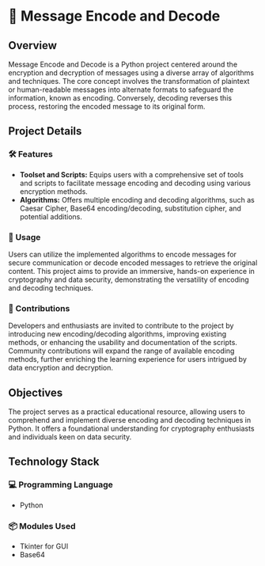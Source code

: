 # 📜 Message Encode and Decode

## Overview

Message Encode and Decode is a Python project centered around the encryption and decryption of messages using a diverse array of algorithms and techniques. The core concept involves the transformation of plaintext or human-readable messages into alternate formats to safeguard the information, known as encoding. Conversely, decoding reverses this process, restoring the encoded message to its original form.

## Project Details

### 🛠️ Features
- **Toolset and Scripts:** Equips users with a comprehensive set of tools and scripts to facilitate message encoding and decoding using various encryption methods.
- **Algorithms:** Offers multiple encoding and decoding algorithms, such as Caesar Cipher, Base64 encoding/decoding, substitution cipher, and potential additions.
  
### 🚀 Usage
Users can utilize the implemented algorithms to encode messages for secure communication or decode encoded messages to retrieve the original content. This project aims to provide an immersive, hands-on experience in cryptography and data security, demonstrating the versatility of encoding and decoding techniques.

### 🤝 Contributions
Developers and enthusiasts are invited to contribute to the project by introducing new encoding/decoding algorithms, improving existing methods, or enhancing the usability and documentation of the scripts. Community contributions will expand the range of available encoding methods, further enriching the learning experience for users intrigued by data encryption and decryption.

## Objectives

The project serves as a practical educational resource, allowing users to comprehend and implement diverse encoding and decoding techniques in Python. It offers a foundational understanding for cryptography enthusiasts and individuals keen on data security.

## Technology Stack

### 💻 Programming Language
- Python

### 📦 Modules Used
- Tkinter for GUI
- Base64

